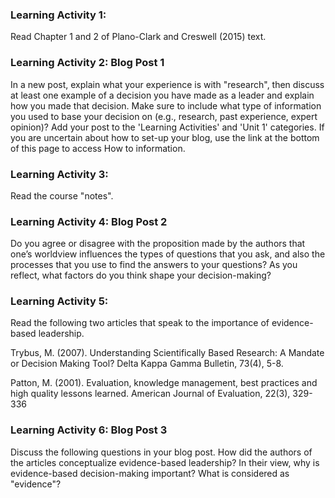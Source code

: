 ### Learning Activity 1:

Read Chapter 1 and 2 of Plano-Clark and Creswell \(2015\) text.

### Learning Activity 2: Blog Post 1

In a new post, explain what your experience is with "research", then discuss at least one example of a decision you have made as a leader and explain how you made that decision. Make sure to include what type of information you used to base your decision on \(e.g., research, past experience, expert opinion\)? Add your post to the 'Learning Activities' and 'Unit 1' categories. If you are uncertain about how to set-up your blog, use the link at the bottom of this page to access How to information.

### Learning Activity 3:

Read the course "notes".

### Learning Activity 4: Blog Post 2

Do you agree or disagree with the proposition made by the authors that one’s worldview influences the types of questions that you ask, and also the processes that you use to find the answers to your questions?  As you reflect, what factors do you think shape your decision-making?

### Learning Activity 5:

Read the following two articles that speak to the importance of evidence-based leadership.

Trybus, M. \(2007\). Understanding Scientifically Based Research: A Mandate or Decision Making Tool? Delta Kappa Gamma Bulletin, 73\(4\), 5-8.

Patton, M.  \(2001\). Evaluation, knowledge management, best practices and high quality lessons learned. American Journal of Evaluation, 22\(3\), 329-336

### Learning Activity 6: Blog Post 3

Discuss the following questions in your blog post. How did the authors of the articles conceptualize evidence-based leadership?  In their view, why is evidence-based decision-making important?  What is considered as "evidence"?

